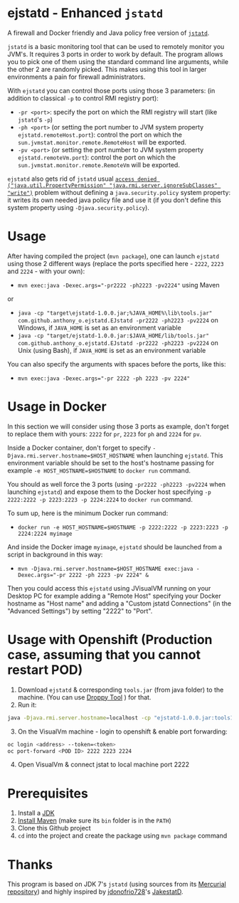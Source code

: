 # ejstatd - Enhanced `jstatd`

A firewall and Docker friendly and Java policy free version of [`jstatd`](http://docs.oracle.com/javase/7/docs/technotes/tools/share/jstatd.html).

`jstatd` is a basic monitoring tool that can be used to remotely monitor you JVM's. It requires 3 ports in order to work by default. The program allows you to pick one of them using the standard command line arguments, while the other 2 are randomly picked. This makes using this tool in larger environments a pain for firewall administrators.

With `ejstatd` you can control those ports using those 3 parameters: (in addition to classical `-p` to control RMI registry port):
 - `-pr <port>`: specify the port on which the RMI registry will start (like `jstatd`'s `-p`)
 - `-ph <port>` (or setting the port number to JVM system property `ejstatd.remoteHost.port`): control the port on which the `sun.jvmstat.monitor.remote.RemoteHost` will be exported.
 - `-pv <port>` (or setting the port number to JVM system property `ejstatd.remoteVm.port`): control the port on which the `sun.jvmstat.monitor.remote.RemoteVm` will be exported.

`ejstatd` also gets rid of `jstatd` usual [`access denied ("java.util.PropertyPermission" "java.rmi.server.ignoreSubClasses" "write")`](http://stackoverflow.com/q/9939883/535203) problem without defining a `java.security.policy` system property: it writes its own needed java policy file and use it (if you don't define this system property using `-Djava.security.policy`).

# Usage
After having compiled the project (`mvn package`), one can launch `ejstatd` using those 2 different ways (replace the ports specified here - `2222`, `2223` and `2224` - with your own):
 - `mvn exec:java -Dexec.args="-pr2222 -ph2223 -pv2224"` using Maven

or
 - `java -cp "target\ejstatd-1.0.0.jar;%JAVA_HOME%\lib\tools.jar" com.github.anthony_o.ejstatd.EJstatd -pr2222 -ph2223 -pv2224` on Windows, if `JAVA_HOME` is set as an environment variable 
 - `java -cp "target/ejstatd-1.0.0.jar:$JAVA_HOME/lib/tools.jar" com.github.anthony_o.ejstatd.EJstatd -pr2222 -ph2223 -pv2224` on Unix (using Bash), if `JAVA_HOME` is set as an environment variable

You can also specify the arguments with spaces before the ports, like this:
 - `mvn exec:java -Dexec.args="-pr 2222 -ph 2223 -pv 2224"`

# Usage in Docker
In this section we will consider using those 3 ports as example, don't forget to replace them with yours: `2222` for `pr`, `2223` for `ph` and `2224` for `pv`.

Inside a Docker container, don't forget to specify `-Djava.rmi.server.hostname=$HOST_HOSTNAME` when launching `ejstatd`. This environment variable should be set to the host's hostname passing for example `-e HOST_HOSTNAME=$HOSTNAME` to `docker run` command.

You should as well force the 3 ports (using `-pr2222 -ph2223 -pv2224` when launching `ejstatd`) and expose them to the Docker host specifying `-p 2222:2222 -p 2223:2223 -p 2224:2224` to `docker run` command.

To sum up, here is the minimum Docker run command:
 - `docker run -e HOST_HOSTNAME=$HOSTNAME -p 2222:2222 -p 2223:2223 -p 2224:2224 myimage`

And inside the Docker image `myimage`, `ejstatd` should be launched from a script in background in this way:
 - `mvn -Djava.rmi.server.hostname=$HOST_HOSTNAME exec:java -Dexec.args="-pr 2222 -ph 2223 -pv 2224" &`

Then you could access this `ejstatd` using JVisualVM running on your Desktop PC for example adding a "Remote Host" specifying your Docker hostname as "Host name" and adding a "Custom jstatd Connections" (in the "Advanced Settings") by setting "2222" to "Port".

# Usage with Openshift (Production case, assuming that you cannot restart POD)
1. Download `ejstatd` & corresponding `tools.jar` (from java folder) to the machine. (You can use [Droppy Tool](https://github.com/stackp/Droopy) ) for that.
2. Run it: 
```bash
java -Djava.rmi.server.hostname=localhost -cp "ejstatd-1.0.0.jar:tools1.8.jar" com.github.anthony_o.ejstatd.EJstatd -pr2222 -ph2223 -pv2224 
```
3. On the VisualVm machine - login to openshift & enable port forwarding:
```bash
oc login <address> --token=<token>
oc port-forward <POD ID> 2222 2223 2224
```
4. Open VisualVm & connect jstat to local machine port 2222

# Prerequisites
 1. Install a [JDK](http://www.oracle.com/technetwork/java/javase/downloads/index.html)
 1. [Install Maven](http://maven.apache.org/install.html) (make sure its `bin` folder is in the `PATH`)
 1. Clone this Github project
 1. `cd` into the project and create the package using `mvn package` command

# Thanks
This program is based on JDK 7's `jstatd` (using sources from its [Mercurial repository](http://hg.openjdk.java.net/jdk7u/jdk7u/jdk)) and highly inspired by [jdonofrio728](https://github.com/jdonofrio728/)'s [JakestatD](https://github.com/jdonofrio728/jakestatd).
